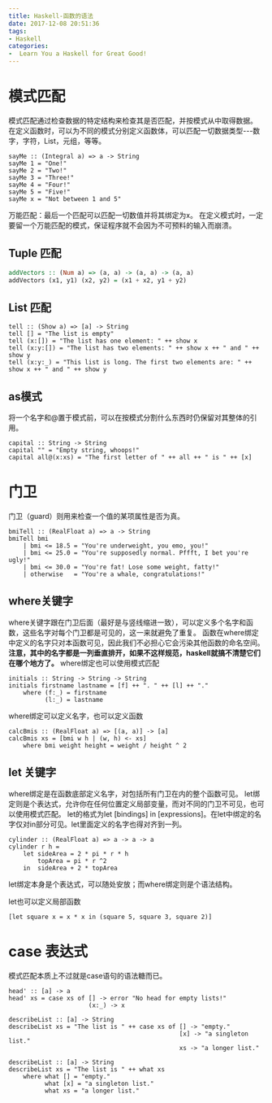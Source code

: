 ```yaml
---
title: Haskell-函数的语法
date: 2017-12-08 20:51:36
tags:
- Haskell
categories:
-  Learn You a Haskell for Great Good! 
---
```


# 模式匹配
模式匹配通过检查数据的特定结构来检查其是否匹配，并按模式从中取得数据。
在定义函数时，可以为不同的模式分别定义函数体，可以匹配一切数据类型---数字，字符，List，元组，等等。

<!-- more -->

``` haskell?linenums
sayMe :: (Integral a) => a -> String   
sayMe 1 = "One!"   
sayMe 2 = "Two!"   
sayMe 3 = "Three!"   
sayMe 4 = "Four!"   
sayMe 5 = "Five!"   
sayMe x = "Not between 1 and 5"  
```
万能匹配：最后一个匹配可以匹配一切数值并将其绑定为x。
在定义模式时，一定要留一个万能匹配的模式，保证程序就不会因为不可预料的输入而崩溃。

## Tuple 匹配
``` haskell
addVectors :: (Num a) => (a, a) -> (a, a) -> (a, a)   
addVectors (x1, y1) (x2, y2) = (x1 + x2, y1 + y2)  
```

## List 匹配

``` haskell?linenums
tell :: (Show a) => [a] -> String   
tell [] = "The list is empty"   
tell (x:[]) = "The list has one element: " ++ show x   
tell (x:y:[]) = "The list has two elements: " ++ show x ++ " and " ++ show y   
tell (x:y:_) = "This list is long. The first two elements are: " ++ show x ++ " and " ++ show y  
```
## as模式
将一个名字和@置于模式前，可以在按模式分割什么东西时仍保留对其整体的引用。

``` haskell?linenums
capital :: String -> String   
capital "" = "Empty string, whoops!"   
capital all@(x:xs) = "The first letter of " ++ all ++ " is " ++ [x]
```

# 门卫
门卫（guard）则用来检查一个值的某项属性是否为真。

``` haskell?linenums
bmiTell :: (RealFloat a) => a -> String   
bmiTell bmi   
    | bmi <= 18.5 = "You're underweight, you emo, you!"   
    | bmi <= 25.0 = "You're supposedly normal. Pffft, I bet you're ugly!"   
    | bmi <= 30.0 = "You're fat! Lose some weight, fatty!"   
    | otherwise   = "You're a whale, congratulations!"  
```
## where关键字
where关键字跟在门卫后面（最好是与竖线缩进一致），可以定义多个名字和函数，这些名字对每个门卫都是可见的，这一来就避免了重复。
函数在where绑定中定义的名字只对本函数可见，因此我们不必担心它会污染其他函数的命名空间。
**注意，其中的名字都是一列垂直排开，如果不这样规范，haskell就搞不清楚它们在哪个地方了。**
where绑定也可以使用模式匹配

``` haskell?linenums
initials :: String -> String -> String   
initials firstname lastname = [f] ++ ". " ++ [l] ++ "."   
    where (f:_) = firstname   
          (l:_) = lastname  
```
where绑定可以定义名字，也可以定义函数

``` haskell?linenums
calcBmis :: (RealFloat a) => [(a, a)] -> [a]  
calcBmis xs = [bmi w h | (w, h) <- xs]  
    where bmi weight height = weight / height ^ 2  
```
## let 关键字
where绑定是在函数底部定义名字，对包括所有门卫在内的整个函数可见。
let绑定则是个表达式，允许你在任何位置定义局部变量，而对不同的门卫不可见，也可以使用模式匹配。
let的格式为let [bindings] in [expressions]。在let中绑定的名字仅对in部分可见。let里面定义的名字也得对齐到一列。

``` haskell?linenums
cylinder :: (RealFloat a) => a -> a -> a   
cylinder r h =  
    let sideArea = 2 * pi * r * h   
        topArea = pi * r ^2   
    in  sideArea + 2 * topArea 
```
let绑定本身是个表达式，可以随处安放；而where绑定则是个语法结构。

let也可以定义局部函数

``` haskell?linenums
[let square x = x * x in (square 5, square 3, square 2)] 
```
# case 表达式
模式匹配本质上不过就是case语句的语法糖而已。

``` haskell?linenums
head' :: [a] -> a   
head' xs = case xs of [] -> error "No head for empty lists!"   
                      (x:_) -> x  
```



``` haskell?linenums
describeList :: [a] -> String   
describeList xs = "The list is " ++ case xs of [] -> "empty."   
                                               [x] -> "a singleton list."    
                                               xs -> "a longer list."  
```



``` haskell?linenums
describeList :: [a] -> String   
describeList xs = "The list is " ++ what xs   
    where what [] = "empty."   
          what [x] = "a singleton list."   
          what xs = "a longer list."  
```
